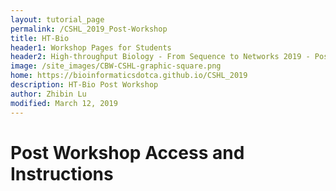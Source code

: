 ```yaml
---
layout: tutorial_page
permalink: /CSHL_2019_Post-Workshop
title: HT-Bio
header1: Workshop Pages for Students
header2: High-throughput Biology - From Sequence to Networks 2019 - Post Workshop
image: /site_images/CBW-CSHL-graphic-square.png
home: https://bioinformaticsdotca.github.io/CSHL_2019
description: HT-Bio Post Workshop
author: Zhibin Lu
modified: March 12, 2019
---
```


# Post Workshop Access and Instructions


